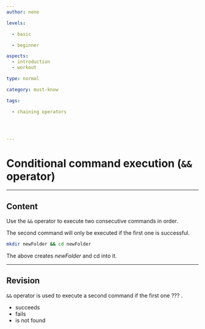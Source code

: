 ```yaml
---
author: nene

levels:

  - basic

  - beginner

aspects:
  - introduction
  - workout

type: normal

category: must-know

tags:

  - chaining operators




---
```


# Conditional command execution (`&&` operator)

---
## Content

Use the `&&` operator to execute two consecutive commands in order.

The second command will only be executed if the first one is successful.


```bash
mkdir newFolder && cd newFolder
```


The above creates *newFolder* and cd into it.

---
## Revision

`&&` operator is used to execute a second command if the first one ??? .


* succeeds
* fails
* is not found

 
